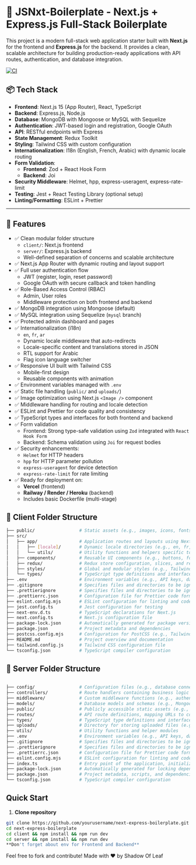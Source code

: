 # 🚀 JSNxt-Boilerplate - Next.js + Express.js Full-Stack Boilerplate

This project is a modern full-stack web application starter built with **Next.js** for the frontend and **Express.js** for the backend. It provides a clean, scalable architecture for building production-ready applications with API routes, authentication, and database integration.

[![CI](https://github.com/shadowofleaf96/jsnxt-boilerplate/actions/workflows/main.yaml/badge.svg?branch=mySQL)](https://github.com/shadowofleaf96/jsnxt-boilerplate/actions/workflows/main.yaml)

## 📦 Tech Stack

- **Frontend**: Next.js 15 (App Router), React, TypeScript
- **Backend**: Express.js, Node.js
- **Database**: MongoDB with Mongoose or MySQL with Sequelize
- **Authentication**: JWT-based login and registration, Google OAuth
- **API**: RESTful endpoints with Express
- **State Management**: Redux Toolkit
- **Styling**: Tailwind CSS with custom configuration
- **Internationalization**: I18n (English, French, Arabic) with dynamic locale routing
- **Form Validation**:
  - **Frontend**: Zod + React Hook Form
  - **Backend**: Joi
- **Security Middleware**: Helmet, hpp, express-useragent, express-rate-limit
- **Testing**: Jest + React Testing Library (optional setup)
- **Linting/Formatting**: ESLint + Prettier

---

## 🔧 Features

- ✅ Clean modular folder structure
  - `client/`: Next.js frontend
  - `server/`: Express.js backend
  - Well-defined separation of concerns and scalable architecture
- ✅ Next.js App Router with dynamic routing and layout support
- ✅ Full user authentication flow
  - JWT (register, login, reset password)
  - Google OAuth with secure callback and token handling
- ✅ Role-Based Access Control (RBAC)
  - Admin, User roles
  - Middleware protection on both frontend and backend
- ✅ MongoDB integration using Mongoose (default)
- ✅ MySQL integration using Sequelize (`mysql` branch)
- ✅ Protected admin dashboard and pages
- ✅ Internationalization (i18n)
  - `en`, `fr`, `ar`
  - Dynamic locale middleware that auto-redirects
  - Locale-specific content and translations stored in JSON
  - RTL support for Arabic
  - Flag icon language switcher
- ✅ Responsive UI built with Tailwind CSS
  - Mobile-first design
  - Reusable components with animation
- ✅ Environment variables managed with `.env`
- ✅ Static file handling (`public/` and `uploads/`)
- ✅ Image optimization using Next.js `<Image />` component
- ✅ Middleware handling for routing and locale detection
- ✅ ESLint and Prettier for code quality and consistency
- ✅ TypeScript types and interfaces for both frontend and backend
- ✅ Form validation
  - Frontend: Strong type-safe validation using `Zod` integrated with `React Hook Form`
  - Backend: Schema validation using `Joi` for request bodies
- ✅ Security enhancements:
  - `Helmet` for HTTP headers
  - `hpp` for HTTP parameter pollution
  - `express-useragent` for device detection
  - `express-rate-limit` for rate limiting
- ✅ Ready for deployment on:
  - **Vercel** (frontend)
  - **Railway / Render / Heroku** (backend)
  - Includes basic Dockerfile (multi-stage)

## 📁 Client Folder Structure

```bash
├── public/                 # Static assets (e.g., images, icons, fonts)
├── src/
│   ├── app/                # Application routes and layouts using Next.js App Router
│   │   ├── [locale]/       # Dynamic locale directories (e.g., en, fr, ar) containing localized pages and components
│   │   └── utils/          # Utility functions and helpers specific to routing or middleware
│   ├── components/         # Reusable UI components (e.g., buttons, forms, modals)
│   ├── redux/              # Redux store configuration, slices, and related logic
│   ├── styles/             # Global and modular styles (e.g., Tailwind CSS configurations, custom CSS files)
│   └── types/              # TypeScript type definitions and interfaces
├── .env                    # Environment variables (e.g., API keys, database URIs)
├── .gitignore              # Specifies files and directories to be ignored by Git
├── .prettierignore         # Specifies files and directories to be ignored by Prettier
├── .prettierrc.json        # Configuration file for Prettier code formatter
├── eslint.config.mjs       # ESLint configuration for linting and code quality
├── jest.config.ts          # Jest configuration for testing
├── next-env.d.ts           # TypeScript declarations for Next.js
├── next.config.ts          # Next.js configuration file
├── package-lock.json       # Automatically generated for package versions consistency
├── package.json            # Project metadata and dependencies
├── postcss.config.mjs      # Configuration for PostCSS (e.g., Tailwind CSS processing)
├── README.md               # Project overview and documentation
├── tailwind.config.js      # Tailwind CSS configuration file
└── tsconfig.json           # TypeScript compiler configuration
```

## 📁 Server Folder Structure

```bash

├── config/                 # Configuration files (e.g., database connections, environment variables)
├── controllers/            # Route handlers containing business logic for each endpoint
├── middleware/             # Custom middleware functions (e.g., authentication, error handling)
├── models/                 # Database models and schemas (e.g., Mongoose models)
├── public/                 # Publicly accessible static assets (e.g., images, CSS, JavaScript files)
├── routes/                 # API route definitions, mapping URLs to controllers
├── types/                  # TypeScript type definitions and interfaces
├── uploads/                # Directory for storing uploaded files (e.g., user uploads)
├── utils/                  # Utility functions and helper modules
├── .env                    # Environment variables (e.g., API keys, database URIs)
├── .gitignore              # Specifies files and directories to be ignored by Git
├── .prettierignore         # Specifies files and directories to be ignored by Prettier
├── .prettierrc.json        # Configuration file for Prettier code formatter
├── eslint.config.mjs       # ESLint configuration for linting and code quality
├── index.ts                # Entry point of the application, initializes and starts the Express server
├── package-lock.json       # Automatically generated for locking dependencies versions
├── package.json            # Project metadata, scripts, and dependencies
└── tsconfig.json           # TypeScript compiler configuration
```

## Quick Start

1. **Clone repository**

```bash
git clone https://github.com/yourusername/next-express-boilerplate.git
cd next-express-boilerplate
cd client && npm install && npm run dev
cd server && npm install && npm run dev
**Don't forget about env for Frontend and Backend**
```

Feel free to fork and contribute!
Made with ❤️ by Shadow Of Leaf
